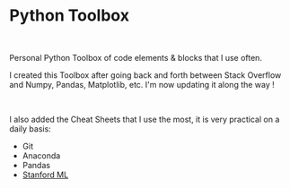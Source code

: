 # Python Toolbox

<br>

Personal Python Toolbox of code elements & blocks that I use often.

I created this Toolbox after going back and forth between Stack Overflow and Numpy, Pandas, Matplotlib, etc. I'm now updating it along the way !

<br>

I also added the Cheat Sheets that I use the most, it is very practical on a daily basis:

- Git
- Anaconda
- Pandas
- [Stanford ML](https://stanford.edu/~shervine/teaching/cs-229/cheatsheet-machine-learning-tips-and-tricks)

